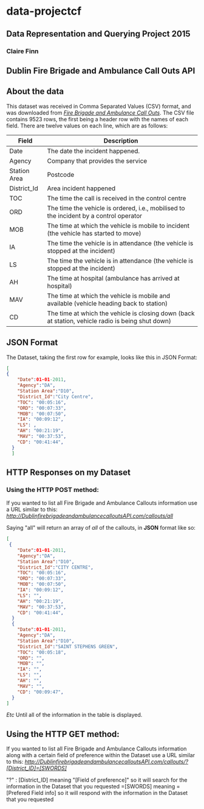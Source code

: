 # data-projectcf
## Data Representation and Querying Project 2015
### Claire Finn
## Dublin Fire Brigade and Ambulance Call Outs API

## About the data
This dataset was received in Comma Separated Values (CSV) format, and was downloaded from [*Fire Brigade and Ambulance Call Outs*](https://data.gov.ie/dataset/fire-brigade-and-ambulance-call-outs).
The CSV file contains 9523 rows, the first being a header row with the names of each field.
There are twelve values on each line, which are as follows:

Field| Description
------------ | -------------
Date| The date the incident happened.
Agency| Company that provides the service
Station Area| Postcode
District_Id | Area incident happened
TOC| The time the call is received in the control centre
ORD| The time the vehicle is ordered, i.e., mobilised to the incident by a control operator
MOB| The time at which the vehicle is mobile to incident (the vehicle has started to move) 
IA|  The time the vehicle is in attendance (the vehicle is stopped at the incident) 
LS|  The time the vehicle is in attendance (the vehicle is stopped at the incident) 
AH|The time at hospital (ambulance has arrived at hospital) 
MAV|The time at which the vehicle is mobile and available (vehicle heading back to station)
CD|The time at which the vehicle is closing down (back at station, vehicle radio is being shut down)

## JSON Format
The Dataset, taking the first row for example, looks like this in JSON Format:

```json
[
{
    "Date":01-01-2011,
    "Agency":"DA",
    "Station Area":"D10",
    "District_Id":"City Centre",
    "TOC": "00:05:16",
    "ORD": "00:07:33",
    "MOB": "00:07:50",
    "IA": "00:09:12",
    "LS": ,
    "AH": "00:21:19",
    "MAV": "00:37:53",
    "CD": "00:41:44",
  }
  ]
```
## HTTP Responses on my Dataset
### Using the HTTP POST method:

If you wanted to list all Fire Brigade and Ambulance Callouts information use a URL similar to this:
*http://DublinfirebrigadeandambulancecalloutsAPI.com/callouts/all*

Saying "all" will return an array of *all* of the callouts, in **JSON** format like so:

```json
[
 {
    "Date":01-01-2011,
    "Agency":"DA",
    "Station Area":"D10",
    "District_Id":"CITY CENTRE",
    "TOC": "00:05:16",
    "ORD": "00:07:33",
    "MOB": "00:07:50",
    "IA": "00:09:12",
    "LS": "",
    "AH": "00:21:19",
    "MAV": "00:37:53",
    "CD": "00:41:44",
  }
  {
    "Date":01-01-2011,
    "Agency":"DA",
    "Station Area":"D10",
    "District_Id":"SAINT STEPHENS GREEN",
    "TOC": "00:05:18",
    "ORD": "",
    "MOB": "",
    "IA": "",
    "LS": "",
    "AH": "",
    "MAV": "",
    "CD": "00:09:47",
  }
]
```
*Etc* Until all of the information in the table is displayed.

## Using the HTTP GET method:
If you wanted to list all Fire Brigade and Ambulance Callouts information along with a certain field of preference within the Dataset use a URL similar to this:
*http://DublinfirebrigadeandambulancecalloutsAPI.com/callouts/?[District_ID]=[SWORDS]*

"?" :
[District_ID] meaning "[Field of preference]" so it will search for the information in the Dataset that you requested
=[SWORDS] meaning =[Prefered Field info] so it will respond with the information in the Dataset that you requested
